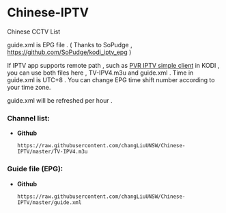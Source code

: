 # Chinese-IPTV

Chinese CCTV List

   guide.xml is EPG file . ( Thanks to SoPudge , https://github.com/SoPudge/kodi_iptv_epg )

If IPTV app supports remote path , such as [PVR IPTV simple client](https://kodi.wiki/view/Add-on:PVR_IPTV_Simple_Client) in KODI , you can use both files here , TV-IPV4.m3u and guide.xml . Time in guide.xml is UTC+8 . You can change EPG time shift number according to your time zone.

guide.xml will be refreshed per hour .

### Channel list:
   * **Github**
      ```
      https://raw.githubusercontent.com/changLiuUNSW/Chinese-IPTV/master/TV-IPV4.m3u
      ```
### Guide file (EPG):
   * **Github**
      ```
      https://raw.githubusercontent.com/changLiuUNSW/Chinese-IPTV/master/guide.xml
      ```


